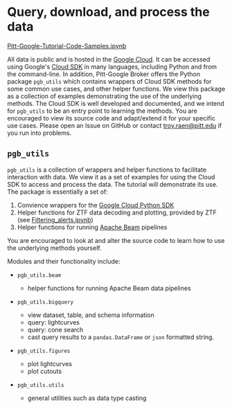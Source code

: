 # Query, download, and process the data

[Pitt-Google-Tutorial-Code-Samples.ipynb](tutorials/Pitt-Google-Tutorial-Code-Samples.ipynb)

All data is public and is hosted in the [Google Cloud](https://cloud.google.com/).
It can be accessed using Google's [Cloud SDK](https://cloud.google.com/sdk) in many languages, including Python and from the command-line.
In addition, Pitt-Google Broker offers the Python package `pgb_utils` which contains wrappers of Cloud SDK methods for some common use cases, and other helper functions.
We view this package as a collection of examples demonstrating the use of the underlying methods.
The Cloud SDK is well developed and documented, and we intend for `pgb_utils` to be an entry point to learning the methods.
You are encouraged to view its source code and adapt/extend it for your specific use cases.
Please open an Issue on GitHub or contact troy.raen@pitt.edu if you run into problems.


## `pgb_utils`

`pgb_utils` is a collection of wrappers and helper functions to facilitate interaction with data. We view it as a set of examples for using the Cloud SDK to access and process the data. The tutorial will demonstrate its use. The package is essentially a set of:

1. Convience wrappers for the [Google Cloud Python SDK](https://cloud.google.com/python/docs/reference)
2. Helper functions for ZTF data decoding and plotting, provided by ZTF (see [Filtering_alerts.ipynb](https://github.com/ZwickyTransientFacility/ztf-avro-alert/blob/master/notebooks/Filtering_alerts.ipynb))
3. Helper functions for running [Apache Beam](https://beam.apache.org/) pipelines

You are encouraged to look at and alter the source code to learn how to use the underlying methods yourself.

Modules and their functionality include:

- `pgb_utils.beam`
    - helper functions for running Apache Beam data pipelines

- `pgb_utils.bigquery`
    - view dataset, table, and schema information
    - query: lightcurves
    - query: cone search
    - cast query results to a `pandas.DataFrame` or `json` formatted string.

- `pgb_utils.figures`
    - plot lightcurves
    - plot cutouts

- `pgb_utils.utils`
    - general utilities such as data type casting
